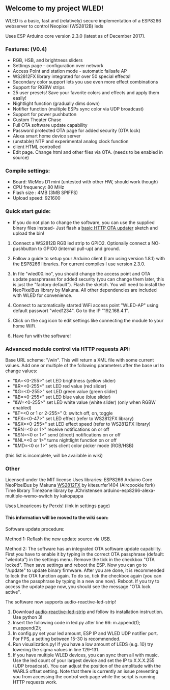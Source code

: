 ## Welcome to my project WLED!

WLED is a basic, fast and (relatively) secure implementation of a ESP8266 webserver to control Neopixel (WS2812B) leds

Uses ESP Arduino core version 2.3.0 (latest as of December 2017).

### Features: (V0.4)
- RGB, HSB, and brightness sliders
- Settings page - configuration over network
- Access Point and station mode - automatic failsafe AP
- WS2812FX library integrated for over 50 special effects!
- Secondary color support lets you use even more effect combinations
- Support for RGBW strips
- 25 user presets! Save your favorite colors and effects and apply them easily!
- Nightlight function (gradually dims down)
- Notifier function (multiple ESPs sync color via UDP broadcast)
- Support for power pushbutton
- Custom Theater Chase
- Full OTA software update capability
- Password protected OTA page for added security (OTA lock)
- Alexa smart home device server
- (unstable) NTP and experimental analog clock function
- client HTML controlled
- Edit page. Change html and other files via OTA. (needs to be enabled in source)

### Compile settings:
- Board: WeMos D1 mini (untested with other HW, should work though)
- CPU frequency: 80 MHz
- Flash size : 4MB (3MB SPIFFS)
- Upload speed: 921600

### Quick start guide:

- If you do not plan to change the software, you can use the supplied binary files instead-
Just flash a [basic HTTP OTA updater](https://github.com/Aircoookie/ESP8266MinimalHTTPUpdater) sketch and upload the bin!

1. Connect a  WS2812B RGB led strip to GPIO2. Optionally connect a NO-pushbutton to GPIO0 (internal pull-up) and ground.

2. Follow a guide to setup your Arduino client (I am using version 1.8.1) with the ESP8266 libraries.
For current compiles I use version 2.3.0.

3. In file "wled00.ino", you should change the access point and OTA update passphrases for added security (you can change them later, this is just the "factory default"). Flash the sketch.
You will need to install the NeoPixelBus library by Makuna. All other dependencies are included with WLED for convenience.

5. Connect to automatically started WiFi access point "WLED-AP" using default passwort "wled1234". Go to the IP "192.168.4.1".

6. Click on the cog icon to edit settings like connecting the module to your home WiFi.

7. Have fun with the software!

### Advanced module control via HTTP requests API:

Base URL scheme: "<moduleip>/win". This will return a XML file with some current values.
Add one or multiple of the following parameters after the base url to change values:
- "&A=<0-255>" set LED brightness (yellow slider)
- "&R=<0-255>" set LED red value (red slider)
- "&G=<0-255>" set LED green value (green slider)
- "&B=<0-255>" set LED blue value (blue slider)
- "&W=<0-255>" set LED white value (white slider) (only when RGBW enabled)
- "&T=<0 or 1 or 2-255>" 0: switch off, on, toggle
- "&FX=<0-47>" set LED effect (refer to WS2812FX library)
- "&SX=<0-255>" set LED effect speed (refer to WS2812FX library)
- "&RN=<0 or 1>" receive notifications on or off
- "&SN=<0 or 1>" send (direct) notifications on or off
- "&NL=<0 or 1>" turns nightlight function on or off
- "&MD=<0 or 1>" sets client color picker mode (RGB/HSB)

(this list is incomplete, will be available in wiki)

### Other

Licensed under the MIT license 
Uses libraries: 
ESP8266 Arduino Core
NeoPixelBus by Makuna
[WS2812FX](https://github.com/kitesurfer1404/WS2812FX) by kitesurfer1404 (Aircoookie fork)
Time library
Timezone library by JChristensen
arduino-esp8266-alexa-multiple-wemo-switch by kakopappa

Uses Linearicons by Perxis! (link in settings page)

#### This information will be moved to the wiki soon:

Software update procedure:

Method 1: Reflash the new update source via USB.

Method 2: The software has an integrated OTA software update capability.
First you have to enable it by typing in the correct OTA passphrase (default: "wledota") in the settings menu.
Remove the tick in the checkbox "OTA locked". Then save settings and reboot the ESP.
Now you can go to "<moduleip>/update" to update binary firmware.
After you are done, it is recommended to lock the OTA function again.
To do so, tick the checkbox again (you can change the passphrase by typing in a new one now). Reboot.
If you try to access the update page now, you should see the message "OTA lock active".


The software now supports audio-reactive-led-strip!

1. Download [audio-reactive-led-strip](https://github.com/scottlawsonbc/audio-reactive-led-strip) and follow its installation instruction. Use python 3!
2. Insert the following code in led.py after line 66:
    m.append(1);
    m.append(2);
3. In config.py set your led amount, ESP IP and WLED UDP notifier port. For FPS, a setting between 15-30 is recommended.
4. Run visualization.py! If you have a low amount of LEDS (e.g. 10) try lowering the sigma values in line 129-131.
5. If you have multiple WLED devices, you can sync them all with music.
Use the led count of your largest device and set the IP to X.X.X.255 (UDP broadcast).
You can adjust the position of the amplitude with the WARLS offset setting.
Note that there is currently an issue preventing you from accessing the control web page while the script is running. HTTP requests work.






